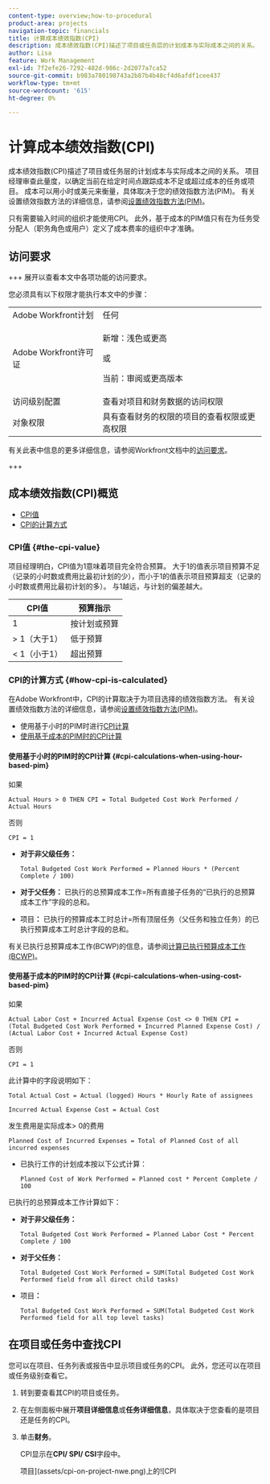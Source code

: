 ```yaml
---
content-type: overview;how-to-procedural
product-area: projects
navigation-topic: financials
title: 计算成本绩效指数(CPI)
description: 成本绩效指数(CPI)描述了项目或任务层的计划成本与实际成本之间的关系。 项目经理审查此量度，以确定当前在给定时间点跟踪成本不足或超过成本的任务或项目。
author: Lisa
feature: Work Management
exl-id: 7f2efe26-7292-482d-986c-2d2077a7ca52
source-git-commit: b983a780198743a2b87b4b48cf4d6afdf1cee437
workflow-type: tm+mt
source-wordcount: '615'
ht-degree: 0%

---
```


# 计算成本绩效指数(CPI)

<!--
<p data-mc-conditions="QuicksilverOrClassic.Draft mode">(NOTE: Linked to the product. Do not change link.)</p>
-->

成本绩效指数(CPI)描述了项目或任务层的计划成本与实际成本之间的关系。 项目经理审查此量度，以确定当前在给定时间点跟踪成本不足或超过成本的任务或项目。 成本可以用小时或美元来衡量，具体取决于您的绩效指数方法(PIM)。 有关设置绩效指数方法的详细信息，请参阅[设置绩效指数方法(PIM)](../../../manage-work/projects/project-finances/set-pim.md)。

只有需要输入时间的组织才能使用CPI。 此外，基于成本的PIM值只有在为任务受分配人（职务角色或用户）定义了成本费率的组织中才准确。

## 访问要求

+++ 展开以查看本文中各项功能的访问要求。

您必须具有以下权限才能执行本文中的步骤：

<table style="table-layout:auto"> 
 <col> 
 <col> 
 <tbody> 
  <tr> 
   <td role="rowheader">Adobe Workfront计划</td> 
   <td>任何</td> 
  </tr> 
  <tr> 
   <td role="rowheader">Adobe Workfront许可证</td> 
   <td>
   <p>新增：浅色或更高</p>
   <p>或</p>
   <p>当前：审阅或更高版本</p></td>  
  </tr> 
  <tr> 
   <td role="rowheader">访问级别配置</td> 
   <td>查看对项目和财务数据的访问权限</td> 
  </tr> 
  <tr> 
   <td role="rowheader">对象权限</td> 
   <td>具有查看财务的权限的项目的查看权限或更高权限</td> 
  </tr> 
 </tbody> 
</table>

有关此表中信息的更多详细信息，请参阅Workfront文档中的[访问要求](/help/quicksilver/administration-and-setup/add-users/access-levels-and-object-permissions/access-level-requirements-in-documentation.md)。

+++

## 成本绩效指数(CPI)概览

* [CPI值](#the-cpi-value)
* [CPI的计算方式](#how-cpi-is-calculated)

### CPI值 {#the-cpi-value}

项目经理明白，CPI值为1意味着项目完全符合预算。 大于1的值表示项目预算不足（记录的小时数或费用比最初计划的少），而小于1的值表示项目预算超支（记录的小时数或费用比最初计划的多）。 与1越远，与计划的偏差越大。

| **CPI值** | **预算指示** |
|---|---|
| 1 | 按计划或预算 |
| > 1（大于1） | 低于预算 |
| &lt; 1（小于1） | 超出预算 |


### CPI的计算方式 {#how-cpi-is-calculated}

在Adobe Workfront中，CPI的计算取决于为项目选择的绩效指数方法。 有关设置绩效指数方法的详细信息，请参阅[设置绩效指数方法(PIM)](../../../manage-work/projects/project-finances/set-pim.md)。

* 使用基于小时的PIM时进行[CPI计算](#cpi-calculations-when-using-hour-based-pim)
* [使用基于成本的PIM时的CPI计算](#cpi-calculations-when-using-cost-based-pim)

#### 使用基于小时的PIM时的CPI计算 {#cpi-calculations-when-using-hour-based-pim}

如果

```
Actual Hours > 0 THEN CPI = Total Budgeted Cost Work Performed / Actual Hours
```

否则

```
CPI = 1
```

* **对于非父级任务：**

  ```
  Total Budgeted Cost Work Performed = Planned Hours * (Percent Complete / 100)
  ```

* **对于父任务：**
已执行的总预算成本工作=所有直接子任务的“已执行的总预算成本工作”字段的总和。

* 项目&#x200B;**：**
已执行的预算成本工时总计=所有顶层任务（父任务和独立任务）的已执行预算成本工时总计字段的总和。

有关已执行总预算成本工作(BCWP)的信息，请参阅[计算已执行预算成本工作(BCWP)](../../../manage-work/projects/project-finances/calculate-bcwp.md)。

#### 使用基于成本的PIM时的CPI计算 {#cpi-calculations-when-using-cost-based-pim}

<!--
<p data-mc-conditions="QuicksilverOrClassic.Draft mode"><code>CPI = (Planned Cost of Work Performed + Planned Cost of Incurred Expenses) / (Total Actual Cost + Actual Cost of Incurred Expenses) </code> </p>
-->

<!--
<p data-mc-conditions="QuicksilverOrClassic.Draft mode"><code>NOTE: this used to be here before - above - but Anna sent me the one below. I kept the other one, although she is still researching its validity - see this issue: https://hub.workfront.com/issue/5fc7b1cf00012aeebf9e822db8ea2513/overview)</code> </p>
-->

如果

```
Actual Labor Cost + Incurred Actual Expense Cost <> 0 THEN CPI = (Total Budgeted Cost Work Performed + Incurred Planned Expense Cost) / (Actual Labor Cost + Incurred Actual Expense Cost)
```



否则

```
CPI = 1
```

<!--
<p data-mc-conditions="QuicksilverOrClassic.Draft mode"><code>(NOTE: above: this used to say: CPI = CPI Labor, but Anna had me fix it on July 21, 2021)</code> </p>
-->

此计算中的字段说明如下：

```
Total Actual Cost = Actual (logged) Hours * Hourly Rate of assignees
```

```
Incurred Actual Expense Cost = Actual Cost
```

发生费用是实际成本> 0的费用

```
Planned Cost of Incurred Expenses = Total of Planned Cost of all incurred expenses
```



<!--
  <p data-mc-conditions="QuicksilverOrClassic.Draft mode">(NOTE: Old calculation - taken out by Lilit and replaced below: Planned Cost of Work Performed= (planned labor cost) * (percent complete) / 100 where planned labor cost is the planned hours allocated to assignees * their rates.)</p>
  -->

* 已执行工作的计划成本按以下公式计算：

  ```
  Planned Cost of Work Performed = Planned cost * Percent Complete / 100
  ```

已执行的总预算成本工作计算如下：

* **对于非父级任务：**

  ```
  Total Budgeted Cost Work Performed = Planned Labor Cost * Percent Complete / 100
  ```

* **对于父任务：**

  ```
  Total Budgeted Cost Work Performed = SUM(Total Budgeted Cost Work Performed field from all direct child tasks)
  ```

* 项目&#x200B;**：**

  ```
  Total Budgeted Cost Work Performed = SUM(Total Budgeted Cost Work Performed field for all top level tasks)
  ```



## 在项目或任务中查找CPI

您可以在项目、任务列表或报告中显示项目或任务的CPI。 此外，您还可以在项目或任务级别查看它。

1. 转到要查看其CPI的项目或任务。
1. 在左侧面板中展开&#x200B;**项目详细信息**&#x200B;或&#x200B;**任务详细信息**，具体取决于您查看的是项目还是任务的CPI。

1. 单击&#x200B;**财务**。

   CPI显示在&#x200B;**CPI/ SPI/ CSI**&#x200B;字段中。

   项目](assets/cpi-on-project-nwe.png)上的![CPI
